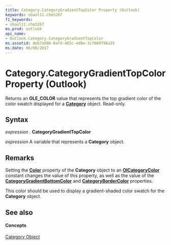 ```yaml
---
title: Category.CategoryGradientTopColor Property (Outlook)
keywords: vbaol11.chm3267
f1_keywords:
- vbaol11.chm3267
ms.prod: outlook
api_name:
- Outlook.Category.CategoryGradientTopColor
ms.assetid: deb7a986-8afd-465c-ed8e-3cf669f96a35
ms.date: 06/08/2017
---
```



# Category.CategoryGradientTopColor Property (Outlook)

Returns an  **OLE_COLOR** value that represents the top gradient color of the color swatch displayed for a **[Category](category-object-outlook.md)** object. Read-only.


## Syntax

 _expression_ . **CategoryGradientTopColor**

 _expression_ A variable that represents a **Category** object.


## Remarks

Setting the  **[Color](category-color-property-outlook.md)** property of the **Category** object to an **[OlCategoryColor](olcategorycolor-enumeration-outlook.md)** constant changes the value of this property, as well as the value of the **[CategoryGradientBottomColor](category-categorygradientbottomcolor-property-outlook.md)** and **[CategoryBorderColor](category-categorybordercolor-property-outlook.md)** properties.

This color should be used to display a gradient-shaded color swatch for the  **Category** object.


## See also


#### Concepts


[Category Object](category-object-outlook.md)

